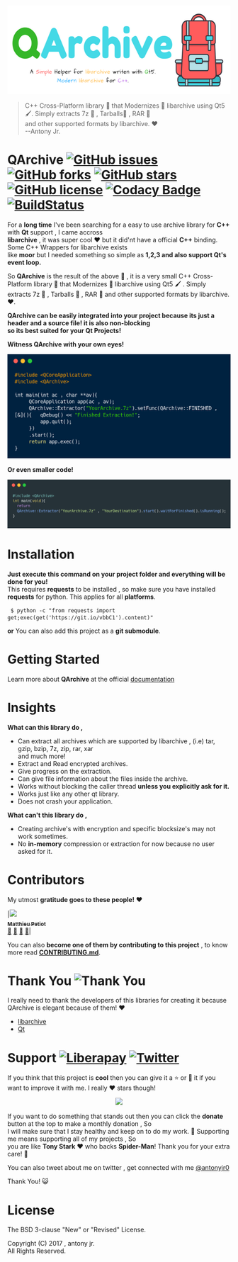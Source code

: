 
<p align="center">
  <img src=".img/poster.png" height="200px" width=auto alt="QArchive Poster">  <br>
</p>

> C++ Cross-Platform library :ring: that Modernizes :rocket: libarchive using Qt5 :paintbrush:. Simply extracts 7z :hamburger: , Tarballs:8ball: , RAR :briefcase:    
> and other supported formats by libarchive. :heart:    
> --Antony Jr.

# QArchive [![GitHub issues](https://img.shields.io/github/issues/antony-jr/QArchive.svg?style=flat-square)](https://github.com/antony-jr/QArchive/issues) [![GitHub forks](https://img.shields.io/github/forks/antony-jr/QArchive.svg?style=flat-square)](https://github.com/antony-jr/QArchive/network) [![GitHub stars](https://img.shields.io/github/stars/antony-jr/QArchive.svg?style=flat-square)](https://github.com/antony-jr/QArchive/stargazers) [![GitHub license](https://img.shields.io/github/license/antony-jr/QArchive.svg?style=flat-square)](https://github.com/antony-jr/QArchive/blob/master/LICENSE) [![Codacy Badge](https://api.codacy.com/project/badge/Grade/1ebae88c4a4e4e9d9a494568799a9ec8)](https://www.codacy.com/app/antony-jr/QArchive?utm_source=github.com&amp;utm_medium=referral&amp;utm_content=antony-jr/QArchive&amp;utm_campaign=Badge_Grade) [![BuildStatus](https://travis-ci.org/antony-jr/QArchive.svg?branch=master)](https://travis-ci.org/antony-jr/QArchive)

For a **long time** I've been searching for a easy to use archive library for **C++** with **Qt** support , I came accross    
**libarchive** , it was super cool :heart: but it did'nt have a official **C++** binding. Some C++ Wrappers for libarchive exists    
like **moor** but I needed something so simple as **1,2,3 and also support Qt's event loop.**    

So **QArchive** is the result of the above :dog: , it is a very small C++ Cross-Platform library :ring: that Modernizes :rocket: libarchive using Qt5 :paintbrush: . Simply extracts 7z :hamburger: , Tarballs :8ball: , RAR :briefcase: and other supported formats by libarchive. :heart:.

**QArchive can be easily integrated into your project because its just a header and a source file! it is also non-blocking   
so its best suited for your Qt Projects!**

**Witness QArchive with your own eyes!**   

<p align="center">
  <img src=".img/code.png" alt="QArchive Poster"><br>
</p>


**Or even smaller code!**

<p align="center">
  <img src=".img/code2.png" alt="QArchive Poster 2"><br>
</p>


# Installation

**Just execute this command on your project folder and everything will be done for you!**   
This requires **requests** to be installed , so make sure you have installed **requests** for python.
This applies for all **platforms**.

```
 $ python -c "from requests import get;exec(get('https://git.io/vbbC1').content)"
```

**or** You can also add this project as a **git submodule**.


# Getting Started

Learn more about **QArchive** at the official [documentation](https://antony-jr.github.io/QArchive)

# Insights

**What can this library do ,**

  * Can extract all archives which are supported by libarchive , (i.e) tar, gzip, bzip, 7z, zip, rar, xar   
    and much more!
  * Extract and Read encrypted archives.
  * Give progress on the extraction.
  * Can give file information about the files inside the archive.
  * Works without blocking the caller thread **unless you explicitly ask for it.**
  * Works just like any other qt library.
  * Does not crash your application.

**What can't this library do ,**

  * Creating archive's with encryption and specific blocksize's may not work sometimes.
  * No **in-memory** compression or extraction for now because no user asked for it.
  

# Contributors

My utmost **gratitude goes to these people!** :heart:

|[<img src="https://avatars1.githubusercontent.com/u/1927154?v=4" width="100px;"/><br /><sub><b>Matthieu Petiot</b></sub>](https://github.com/ardeidae)<br />[💬](#question-ardeidae "Answering Questions") [📖](https://github.com/antony-jr/QArchive/commits?author=ardeidae "Documentation") [👀](#review-ardeidae "Reviewed Pull Requests") [📢](#talk-ardeidae "Talks")| 

You can also **become one of them by contributing to this project** , to know more read **[CONTRIBUTING.md](.github/CONTRIBUTING.md)**.


# Thank You ![Thank You](https://img.shields.io/badge/Always-Say%20Thank%20You!-blue.svg?style=flat-square)

I really need to thank the developers of this libraries for creating it because QArchive is elegant because of them! :heart:   

* [libarchive](https://github.com/libarchive/libarchive)
* [Qt](https://github.com/qt)


# Support [![Liberapay](https://liberapay.com/assets/widgets/donate.svg)](https://liberapay.com/antonyjr/donate) [![Twitter](https://img.shields.io/twitter/url/https/github.com/antony-jr/QArchive.svg?style=social)](https://twitter.com/intent/tweet?text=Checkout%20%23QArchive%20by%20%40antonyjr0%20%20%2C%20its%20cool.%20Try%20it%20at%20https%3A%2F%2Fgithub.com%2Fantony-jr%2FQArchive)

If you think that this project is **cool** then you can give it a :star: or :fork_and_knife: it if you want to improve it with me. I really :heart: stars though!   

<p align="center">
    <a href="https://liberapay.com/antonyjr/donate">
       <img src="https://liberapay.com/assets/widgets/donate.svg">
    </a>
</p>


If you want to do something that stands out then you can click the **donate** button at the top to make a monthly donation , So   
I will make sure that I stay healthy and keep on to do my work. :briefcase: Supporting me means supporting all of my projects , So   
you are like **Tony Stark** :heart: who backs **Spider-Man**! Thank you for your extra care! :dog:   

You can also tweet about me on twitter , get connected with me [@antonyjr0](https://twitter.com/antonyjr0)

Thank You! :smiley_cat:

# License

The BSD 3-clause "New" or "Revised" License.

Copyright (C) 2017 , antony jr.   
All Rights Reserved.
